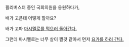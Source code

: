 필리버스터 중인 국회의원을 응원하다가, 

배가 고픈데 어떻게 할까요?

배가 고파 [마시멜로를 먹으러 돌아간다.](../eating-walls/eating-marshmallows.md) 

그런데 마시멜로는 너무 살이 찔것 같아서 먼저 [요가를 하러 간다.](../yoga/yoga.md) 
